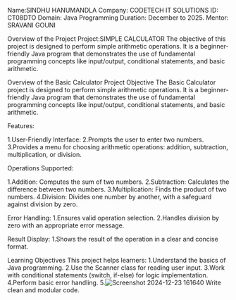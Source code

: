 Name:SINDHU HANUMANDLA
Company: CODETECH IT SOLUTIONS
ID: CT08DTO
Domain: Java Programming
Duration: December to 2025.
Mentor: SRAVANI GOUNI

Overview of the Project
Project:SIMPLE CALCULATOR
The objective of this project is designed to perform simple arithmetic operations. It is a beginner-friendly Java program that demonstrates the use of fundamental programming concepts like input/output, conditional statements, and basic arithmetic.


Overview of the Basic Calculator Project
Objective
The Basic Calculator project is designed to perform simple arithmetic operations. It is a beginner-friendly Java program that demonstrates the use of fundamental programming concepts like input/output, conditional statements, and basic arithmetic.

Features:

1.User-Friendly Interface:
2.Prompts the user to enter two numbers.
3.Provides a menu for choosing arithmetic operations: addition, subtraction, multiplication, or division.

Operations Supported:

1.Addition: Computes the sum of two numbers.
2.Subtraction: Calculates the difference between two numbers.
3.Multiplication: Finds the product of two numbers.
4.Division: Divides one number by another, with a safeguard against division by zero.

Error Handling:
1.Ensures valid operation selection.
2.Handles division by zero with an appropriate error message.

Result Display:
1.Shows the result of the operation in a clear and concise format.

Learning Objectives
This project helps learners:
1.Understand the basics of Java programming.
2.Use the Scanner class for reading user input.
3.Work with conditional statements (switch, if-else) for logic implementation.
4.Perform basic error handling.
5.![Screenshot 2024-12-23 161640](https://github.com/user-attachments/assets/33214c09-676b-4eef-a349-88bb2fb4fcc0)
Write clean and modular code.

